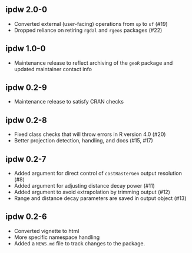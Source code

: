 ## ipdw 2.0-0

* Converted external (user-facing) operations from `sp` to `sf` (#19)
* Dropped reliance on retiring `rgdal` and `rgeos` packages (#22)

## ipdw 1.0-0

* Maintenance release to reflect archiving of the `geoR` package and updated maintainer contact info

## ipdw 0.2-9

* Maintenance release to satisfy CRAN checks

## ipdw 0.2-8

* Fixed class checks that will throw errors in R version 4.0 (#20)
* Better projection detection, handling, and docs (#15, #17)

## ipdw 0.2-7

* Added argument for direct control of `costRasterGen` output resolution (#8)
* Added argument for adjusting distance decay power (#11)
* Added argument to avoid extrapolation by trimming output  (#12)
* Range and distance decay parameters are saved in output object (#13)

## ipdw 0.2-6

* Converted vignette to html
* More specific namespace handling
* Added a `NEWS.md` file to track changes to the package.
